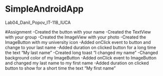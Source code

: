 # SimpleAndroidApp
Lab04_Danil_Popov_IT-118_IUCA

#Assignment
-Created the button with your name
-Created the TextView with your group
-Created the ImageView with your photo
-Created the ImageButton with my university icon
-Added onClick event to button and change to your last name
-Added duration on clicked button for a long time the text “My last name”
-Created long toast “I changed my name”
-Changed background color of my ImageButton
-Added onClick event to ImageButton and changed my last name to my first name
-Added duration on clicked button to show for a short time the text “My first name”
